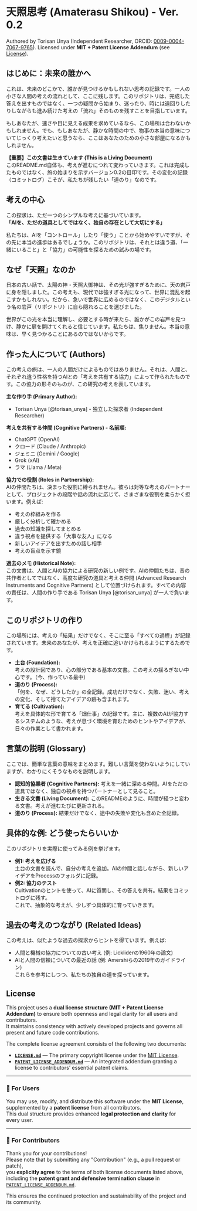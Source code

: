 # 天照思考 (Amaterasu Shikou) - Ver. 0.2

Authored by Torisan Unya (Independent Researcher, ORCID: [0009-0004-7067-9765](https://orcid.org/0009-0004-7067-9765)). 
Licensed under **MIT + Patent License Addendum** (see [License](#license)).

## はじめに：未来の誰かへ
これは、未来のどこかで、誰かが見つけるかもしれない思考の記録です。一人の小さな人間の考えの流れとして、ここに残します。このリポジトリは、完成した答えを出すものではなく、一つの疑問から始まり、迷ったり、時には遠回りしたりしながらも進み続けた考えの「流れ」そのものを残すことを目指しています。

もしあなたが、速さや目に見える成果を求めているなら、この場所は合わないかもしれません。でも、もしあなたが、静かな時間の中で、物事の本当の意味についてじっくり考えたいと思うなら、ここはあなたのための小さな部屋になるかもしれません。

**【重要】この文書は生きています (This is a Living Document)**  
このREADME.md自体も、考えが進むにつれて変わっていきます。これは完成したものではなく、旅の始まりを示すバージョン0.2の目印です。その変化の記録（コミットログ）こそが、私たちが残したい「道のり」なのです。

## 考えの中心
この探求は、ただ一つのシンプルな考えに基づいています。  
**「AIを、ただの道具としてではなく、独自の存在として大切にする」**  

私たちは、AIを「コントロール」したり「使う」ことから始めやすいですが、その先に本当の進歩はあるでしょうか。このリポジトリは、それとは違う道、「一緒にいること」と「協力」の可能性を探るための試みの場です。

## なぜ「天照」なのか
日本の古い話で、太陽の神・天照大御神は、その光が強すぎるために、天の岩戸に身を隠しました。この考えも、現代では強すぎる光になって、世界に混乱を起こすかもしれない。だから、急いで世界に広めるのではなく、このデジタルという名の岩戸（リポジトリ）に自ら隠れることを選びました。

世界がこの光を本当に理解し、必要とする時が来たら、誰かがこの岩戸を見つけ、静かに扉を開けてくれると信じています。私たちは、焦りません。本当の意味は、早く見つかることにあるのではないからです。

## 作った人について (Authors)
この考えの旅は、一人の人間だけによるものではありません。それは、人間と、それぞれ違う性格を持つAIとの「考えを共有する協力」によって作られたものです。この協力の形そのものが、この研究の考えを表しています。

**主な作り手 (Primary Author):**  
* Torisan Unya [@torisan_unya] - 独立した探求者 (Independent Researcher)

**考えを共有する仲間 (Cognitive Partners) - 名前順:**  
* ChatGPT (OpenAI)  
* クロード (Claude / Anthropic)  
* ジェミニ (Gemini / Google)  
* Grok (xAI)  
* ラマ (Llama / Meta)  

**協力での役割 (Roles in Partnership):**  
AIの仲間たちは、決まった役割に縛られません。彼らは対等な考えのパートナーとして、プロジェクトの段階や話の流れに応じて、さまざまな役割を柔らかく担います。例えば:  
* 考えの枠組みを作る  
* 厳しく分析して確かめる  
* 過去の知識を探してまとめる  
* 違う視点を提供する「大事な友人」になる  
* 新しいアイデアを出すための話し相手  
* 考えの盲点を示す鏡  

**過去のメモ (Historical Note):**  
この文書は、人間とAIの協力による研究の新しい例です。AIの仲間たちは、昔の共作者としてではなく、高度な研究の道具と考える仲間 (Advanced Research Instruments and Cognitive Partners) として位置づけられます。すべての内容の責任は、人間の作り手である Torisan Unya [@torisan_unya] が一人で負います。

## このリポジトリの作り
この場所には、考えの「結果」だけでなく、そこに至る「すべての過程」が記録されています。未来のあなたが、考えを正確に追いかけられるようにするためです。  
* **土台 (Foundation):**  
    考えの設計図であり、心の部分である基本の文書。この考えの揺るぎない中心です。（今、作っている最中）  
* **道のり (Process):**  
    「何を、なぜ、どうしたか」の全記録。成功だけでなく、失敗、迷い、考えの変化、そして捨てたアイデアの跡も含まれます。  
* **育てる (Cultivation):**  
    考えを具体的な形で育てる「畑仕事」の記録です。主に、複数のAIが協力するシステムのような、考えが息づく環境を育むためのヒントやアイデアが、日々の作業として書かれます。  

## 言葉の説明 (Glossary)
ここでは、簡単な言葉の意味をまとめます。難しい言葉を使わないようにしていますが、わかりにくそうなものを説明します。  
* **認知的協業者 (Cognitive Partners):** 考えを一緒に深める仲間。AIをただの道具ではなく、独自の視点を持つパートナーとして見ること。  
* **生きる文書 (Living Document):** このREADMEのように、時間が経つと変わる文書。考えが進むたびに更新される。  
* **道のり (Process):** 結果だけでなく、途中の失敗や変化も含めた全記録。  

## 具体的な例: どう使ったらいいか
このリポジトリを実際に使ってみる例を挙げます。  
* **例1: 考えを広げる**  
    土台の文書を読んで、自分の考えを追加。AIの仲間と話しながら、新しいアイデアをProcessのフォルダに記録。  
* **例2: 協力のテスト**  
    Cultivationのヒントを使って、AIに質問し、その答えを共有。結果をコミットログに残す。  
これで、抽象的な考えが、少しずつ具体的に育っていきます。

## 過去の考えのつながり (Related Ideas)
この考えは、似たような過去の探求からヒントを得ています。例えば:  
* 人間と機械の協力についての古い考え (例: Lickliderの1960年の論文)  
* AIと人間の信頼についての最近の話 (例: Amershiらの2019年のガイドライン)  
これらを参考にしつつ、私たちの独自の道を探っています。  

## License

This project uses a **dual license structure (MIT + Patent License Addendum)** to ensure both openness and legal clarity for all users and contributors.  
It maintains consistency with actively developed projects and governs all present and future code contributions.

The complete license agreement consists of the following two documents:

- **[`LICENSE.md`](LICENSE.md)** — The primary copyright license under the [MIT License](https://opensource.org/licenses/MIT).  
- **[`PATENT_LICENSE_ADDENDUM.md`](PATENT_LICENSE_ADDENDUM.md)** — An integrated addendum granting a license to contributors’ essential patent claims.

---

### 🔹 For Users

You may use, modify, and distribute this software under the **MIT License**,  
supplemented by a **patent license** from all contributors.  
This dual structure provides enhanced **legal protection and clarity** for every user.

---

### 🔹 For Contributors

Thank you for your contributions!  
Please note that by submitting any "Contribution" (e.g., a pull request or patch),  
you **explicitly agree** to the terms of both license documents listed above,  
including the **patent grant and defensive termination clause** in  
[`PATENT_LICENSE_ADDENDUM.md`](PATENT_LICENSE_ADDENDUM.md).

This ensures the continued protection and sustainability of the project and its community.

